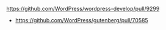 https://github.com/WordPress/wordpress-develop/pull/9299

* https://github.com/WordPress/gutenberg/pull/70585